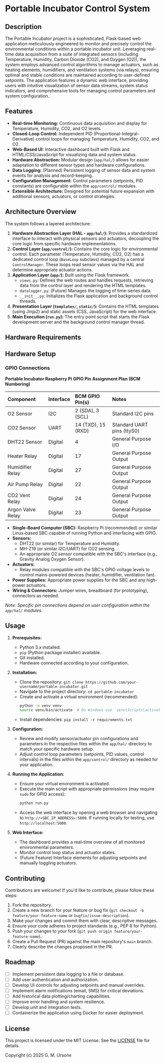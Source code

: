 # Portable Incubator Control System

## Description

The Portable Incubator project is a sophisticated, Flask-based web application meticulously engineered to monitor and precisely control the environmental conditions within a portable incubator unit. Leveraging real-time data acquisition from a suite of integrated sensors (including Temperature, Humidity, Carbon Dioxide (CO2), and Oxygen (O2)), the system employs advanced control algorithms to manage actuators, such as heating elements, humidifiers, and ventilation systems (via relays), ensuring optimal and stable conditions are maintained according to user-defined setpoints. The application features a dynamic web interface, providing users with intuitive visualization of sensor data streams, system status indicators, and comprehensive tools for managing control parameters and system configuration..

## Features

*   **Real-time Monitoring:** Continuous data acquisition and display for Temperature, Humidity, CO2, and O2 levels.
*   **Closed-Loop Control:** Independent PID (Proportional-Integral-Derivative) control loops for managing Temperature, Humidity, CO2, and O2.
*   **Web-Based UI:** Interactive dashboard built with Flask and HTML/CSS/JavaScript for visualizing data and system status.
*   **Hardware Abstraction:** Modular design (`app/hal/`) allows for easier adaptation to different sensor types and hardware configurations.
*   **Data Logging:** (Planned) Persistent logging of sensor data and system events for analysis and record-keeping.
*   **Configuration Management:** Control parameters (setpoints, PID constants) are configurable within the `app/control/` modules.
*   **Extensible Architecture:** Designed for potential future expansion with additional sensors, actuators, or control strategies.

## Architecture Overview

The system follows a layered architecture:

1.  **Hardware Abstraction Layer (HAL - `app/hal/`):** Provides a standardized interface to interact with physical sensors and actuators, decoupling the core logic from specific hardware implementations.
2.  **Control Layer (`app/control/`):** Contains the core logic for environmental control. Each parameter (Temperature, Humidity, CO2, O2) has a dedicated control loop (`BaseLoop` subclass) managed by a central `ControlManager`. These loops read sensor values via the HAL and determine appropriate actuator actions.
3.  **Application Layer (`app/`):** Built using the Flask framework.
    *   `views.py`: Defines the web routes and handles requests, retrieving data from the control layer and rendering the HTML templates.
    *   `datalogger.py`: (Future) Manages the logging of time-series data.
    *   `__init__.py`: Initializes the Flask application and background control threads.
4.  **Presentation Layer (`templates/`, `static/`):** Contains the HTML templates (using Jinja2) and static assets (CSS, JavaScript) for the web interface.
5.  **Main Execution (`run.py`):** The entry point script that starts the Flask development server and the background control manager thread.

## Hardware Requirements

## Hardware Setup

### GPIO Connections

**Portable Incubator Raspberry Pi GPIO Pin Assignment Plan (BCM Numbering)**

| Component          | Interface | BCM GPIO Pin(s) | Notes                     |
| :----------------- | :-------- | :-------------- | :------------------------ |
| O2 Sensor          | I2C       | 2 (SDA), 3 (SCL) | Standard I2C pins         |
| CO2 Sensor         | UART      | 14 (TXD), 15 (RXD)| Standard UART pins (ttyS0) |
| DHT22 Sensor       | Digital   | 4               | General Purpose I/O       |
| Heater Relay       | Digital   | 17              | General Purpose Output    |
| Humidifier Relay   | Digital   | 27              | General Purpose Output    |
| Air Pump Relay     | Digital   | 22              | General Purpose Output    |
| CO2 Vent Relay     | Digital   | 24              | General Purpose Output    |
| Argon Valve Relay  | Digital   | 23              | General Purpose Output    |

*   **Single-Board Computer (SBC):** Raspberry Pi (recommended) or similar Linux-based SBC capable of running Python and interfacing with GPIO.
*   **Sensors:**
    *   DHT22 (or similar) for Temperature and Humidity.
    *   MH-Z19 (or similar I2C/UART) for CO2 sensing.
    *   An appropriate O2 sensor compatible with the SBC's interface (e.g., Gravity Analog Oxygen Sensor).
*   **Actuators:**
    *   Relay modules compatible with the SBC's GPIO voltage levels to control mains-powered devices (heater, humidifier, ventilation fan).
*   **Power Supplies:** Appropriate power supplies for the SBC and any high-power actuators.
*   **Wiring & Connectors:** Jumper wires, breadboard (for prototyping), connectors as needed.

*Note: Specific pin connections depend on user configuration within the `app/hal/` modules.*

## Usage

1.  **Prerequisites:**
    *   Python 3.x installed.
    *   `pip` (Python package installer) available.
    *   Git installed.
    *   Hardware connected according to your configuration.

2.  **Installation:**
    *   Clone the repository: `git clone https://github.com/your-username/portable-incubator.git`
    *   Navigate to the project directory: `cd portable-incubator`
    *   Create and activate a virtual environment (recommended):
        ```bash
        python -m venv venv
        source venv/bin/activate  # On Windows use `venv\Scripts\activate`
        ```
    *   Install dependencies: `pip install -r requirements.txt`

3.  **Configuration:**
    *   Review and modify sensor/actuator pin configurations and parameters in the respective files within the `app/hal/` directory to match your specific hardware setup.
    *   Adjust control loop parameters (setpoints, PID values, control intervals) in the files within the `app/control/` directory as needed for your application.

4.  **Running the Application:**
    *   Ensure your virtual environment is activated.
    *   Execute the main script with appropriate permissions (may require `sudo` for GPIO access):
        ```bash
        python run.py
        ```
    *   Access the web interface by opening a web browser and navigating to `http://<SBC_IP_ADDRESS>:5000`. If running locally for testing, use `http://localhost:5000`.

5.  **Web Interface:**
    *   The dashboard provides a real-time overview of all monitored environmental parameters.
    *   Monitor control loop status and actuator states.
    *   (Future Feature) Interface elements for adjusting setpoints and manually toggling actuators.

## Contributing

Contributions are welcome! If you'd like to contribute, please follow these steps:

1.  Fork the repository.
2.  Create a new branch for your feature or bug fix (`git checkout -b feature/your-feature-name` or `bugfix/issue-description`).
3.  Make your changes and commit them with clear, descriptive messages.
4.  Ensure your code adheres to project standards (e.g., PEP 8 for Python).
5.  Push your changes to your fork (`git push origin feature/your-feature-name`).
6.  Create a Pull Request (PR) against the main repository's `main` branch.
7.  Clearly describe the changes proposed in the PR.

## Roadmap

*   [ ] Implement persistent data logging to a file or database.
*   [ ] Add user authentication and authorization.
*   [ ] Develop UI controls for adjusting setpoints and manual overrides.
*   [ ] Implement alarm notifications (email, SMS) for critical deviations.
*   [ ] Add historical data plotting/charting capabilities.
*   [ ] Improve error handling and system resilience.
*   [ ] Develop unit and integration tests.
*   [ ] Containerize the application using Docker for easier deployment.

## License

This project is licensed under the MIT License. See the [LICENSE](LICENSE) file for details.

Copyright (c) 2025 G. M. Ursone